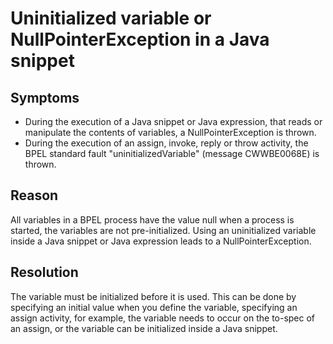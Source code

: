 <!-- image -->

# Uninitialized variable or NullPointerException in a Java snippet

## Symptoms

- During the execution of a Java snippet or Java expression, that
reads or manipulate the contents of variables, a NullPointerException
is thrown.
- During the execution of an assign, invoke, reply or throw activity,
the BPEL standard fault "uninitializedVariable"
(message CWWBE0068E) is thrown.

## Reason

All variables in a BPEL process have
the value null when a process is started, the variables are not pre-initialized.
Using an uninitialized variable inside a Java snippet or Java expression
leads to a NullPointerException.

## Resolution

The variable must be initialized
before it is used. This can be done by specifying an initial value
when you define the variable, specifying an assign activity, for example,
the variable needs to occur on the to-spec of an
assign, or the variable can be initialized inside a Java snippet.